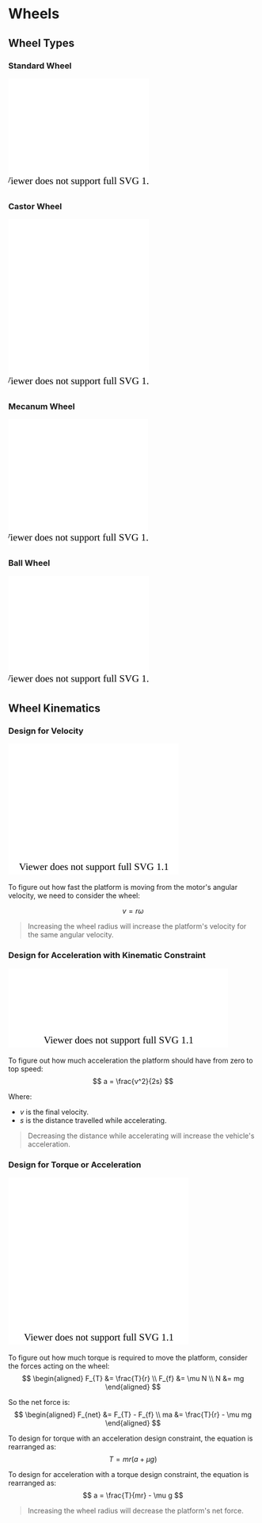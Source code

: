 # Wheels

## Wheel Types

### Standard Wheel

![standard-wheel](standard-wheel.drawio.svg)

### Castor Wheel

![castor-wheel](castor-wheel.drawio.svg)

### Mecanum Wheel

![mecanum-wheel](mecanum-wheel.drawio.svg)

### Ball Wheel

![ball-wheel](ball-wheel.drawio.svg)

## Wheel Kinematics

### Design for Velocity

![wheel-kinematic-body-diagram](wheel-kinematic-body-diagram.drawio.svg)

To figure out how fast the platform is moving from the motor's angular velocity, we need to consider the wheel:

$$
v = r\omega
$$

> Increasing the wheel radius will increase the platform's velocity for the same angular velocity.

### Design for Acceleration with Kinematic Constraint

![acceleration](acceleration.drawio.svg)

To figure out how much acceleration the platform should have from zero to top speed:
$$
a = \frac{v^2}{2s}
$$

Where:
- $v$ is the final velocity.
- $s$ is the distance travelled while accelerating.

> Decreasing the distance while accelerating will increase the vehicle's acceleration.

### Design for Torque or Acceleration

![wheel-free-body-diagram](wheel-free-body-diagram.drawio.svg)

To figure out how much torque is required to move the platform, consider the forces acting on the wheel:
$$
\begin{aligned}
F_{T} &= \frac{T}{r} \\
F_{f} &= \mu N \\
N &= mg
\end{aligned}
$$

So the net force is:
$$
\begin{aligned}
F_{net} &= F_{T} - F_{f} \\
ma &= \frac{T}{r} - \mu mg
\end{aligned}
$$

To design for torque with an acceleration design constraint, the equation is rearranged as:
$$
T = mr(a + \mu g)
$$

To design for acceleration with a torque design constraint, the equation is rearranged as:
$$
a = \frac{T}{mr} - \mu g
$$

> Increasing the wheel radius will decrease the platform's net force.
